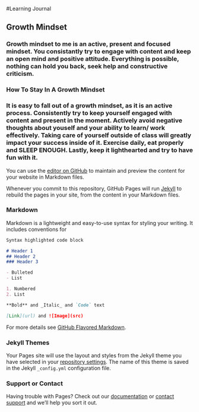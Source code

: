 #Learning Journal

## Growth Mindset

### Growth mindset to me is an active, present and focused mindset. You consistantly try to engage with content and keep an open mind and positive attitude. Everything is possible, nothing can hold you back, seek help and constructive criticism. 

### How To Stay In A Growth Mindset

### It is easy to fall out of a growth mindset, as it is an active process. Consistently try to keep yourself engaged with content and present in the moment. Actively avoid negative thoughts about youself and your ability to learn/ work effectively. Taking care of yourself outside of class will greatly impact your success inside of it. Exercise daily, eat properly and SLEEP ENOUGH. Lastly, keep it lighthearted and try to have fun with it. 

You can use the [editor on GitHub](https://github.com/LeeThomas13/learning-journal/edit/master/README.md) to maintain and preview the content for your website in Markdown files.

Whenever you commit to this repository, GitHub Pages will run [Jekyll](https://jekyllrb.com/) to rebuild the pages in your site, from the content in your Markdown files.

### Markdown

Markdown is a lightweight and easy-to-use syntax for styling your writing. It includes conventions for

```markdown
Syntax highlighted code block

# Header 1
## Header 2
### Header 3

- Bulleted
- List

1. Numbered
2. List

**Bold** and _Italic_ and `Code` text

[Link](url) and ![Image](src)
```

For more details see [GitHub Flavored Markdown](https://guides.github.com/features/mastering-markdown/).

### Jekyll Themes

Your Pages site will use the layout and styles from the Jekyll theme you have selected in your [repository settings](https://github.com/LeeThomas13/learning-journal/settings). The name of this theme is saved in the Jekyll `_config.yml` configuration file.

### Support or Contact

Having trouble with Pages? Check out our [documentation](https://help.github.com/categories/github-pages-basics/) or [contact support](https://github.com/contact) and we’ll help you sort it out.
